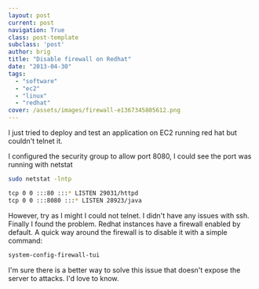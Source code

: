```yaml
---
layout: post
current: post
navigation: True
class: post-template
subclass: 'post'
author: brig
title: "Disable firewall on Redhat"
date: "2013-04-30"
tags:
  - "software"
  - "ec2"
  - "linux"
  - "redhat"
cover: /assets/images/firewall-e1367345805612.png
---
```

I just tried to deploy and test an application on EC2 running red hat but couldn't telnet it. 

I configured the security group to allow port 8080, I could see the port was running with netstat

```bash
sudo netstat -lntp

tcp 0 0 :::80 :::* LISTEN 29031/httpd 
tcp 0 0 :::8080 :::* LISTEN 28923/java
```

However, try as I might I could not telnet. I didn't have any issues with ssh. Finally I found the problem. Redhat instances have a firewall enabled by default. A quick way around the firewall is to disable it with a simple command:

```bash
system-config-firewall-tui
```

I'm sure there is a better way to solve this issue that doesn't expose the server to attacks. I'd love to know.
